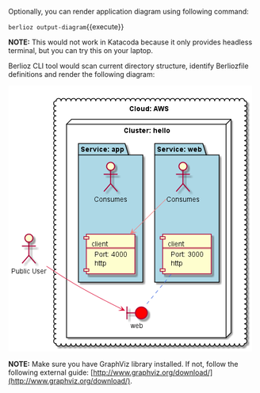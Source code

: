 Optionally, you can render application diagram using following command:  

`berlioz output-diagram`{{execute}}

**NOTE:** This would not work in Katacoda because it only provides headless terminal, but you can try this on your laptop.

Berlioz CLI tool would scan current directory structure, identify Berliozfile definitions and render the following diagram:

![Diagram](https://github.com/berlioz-the/samples/raw/master/01.HelloWorld.js/v2.second-service/diagram.png)

**NOTE:** Make sure you have GraphViz library installed. If not, follow the following external guide: [http://www.graphviz.org/download/](http://www.graphviz.org/download/). 